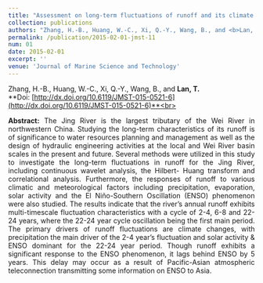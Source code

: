 ```yaml
---
title: "Assessment on long-term fluctuations of runoff and its climate driving factors"
collection: publications
authors: "Zhang, H.-B., Huang, W.-C., Xi, Q.-Y., Wang, B., and <b>Lan, T.</b>"
permalink: /publication/2015-02-01-jmst-11
num: 01
date: 2015-02-01
excerpt: ''
venue: 'Journal of Marine Science and Technology'
---
```

Zhang, H.-B., Huang, W.-C., Xi, Q.-Y., Wang, B., and **Lan, T.**<br>
**Doi: [http://dx.doi.org/10.6119/JMST-015-0521-6](http://dx.doi.org/10.6119/JMST-015-0521-6)**<br>
 <p style="text-align:justify; text-justify:inter-ideograph;">
<b>Abstract:</b> The Jing River is the largest tributary of the Wei River in northwestern China. Studying the long-term characteristics of its runoff is of significance to water resources planning and management as well as the design of hydraulic engineering activities at the local and Wei River basin scales in the present and future. Several methods were utilized in this study to investigate the long-term fluctuations in runoff for the Jing River, including continuous wavelet analysis, the Hilbert- Huang transform and correlational analysis. Furthermore, the responses of runoff to various climatic and meteorological factors including precipitation, evaporation, solar activity and the El Niño-Southern Oscillation (ENSO) phenomenon were also studied. The results indicate that the river’s annual runoff exhibits multi-timescale fluctuation characteristics with a cycle of 2-4, 6-8 and 22-24 years, where the 22-24 year cycle oscillation being the first main period. The primary drivers of runoff fluctuations are climate changes, with precipitation the main driver of the 2-4 year’s fluctuation and solar activity & ENSO dominant for the 22-24 year period. Though runoff exhibits a significant response to the ENSO phenomenon, it lags behind ENSO by 5 years. This delay may occur as a result of Pacific-Asian atmospheric teleconnection transmitting some information on ENSO to Asia. <br>
